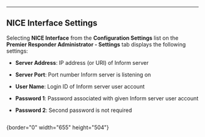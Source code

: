   -----------------------------
  **NICE Interface Settings**
  -----------------------------

Selecting **NICE Interface** from the **Configuration Settings** list on
the **Premier Responder Administrator - Settings** tab displays the
following settings:

-   **Server Address**: IP address (or URI) of Inform server

-   **Server Port**: Port number Inform server is listening on

-   **User Name**: Login ID of Inform server user account

-   **Password 1**: Password associated with given Inform server user
    account

-   **Password 2**: Second password is not required

<figure><img src=".gitbook/assets/NICE%20Interface%20Settings_files/image001.png" alt=""><figcaption></figcaption></figure>{border="0"
width="655" height="504"}
